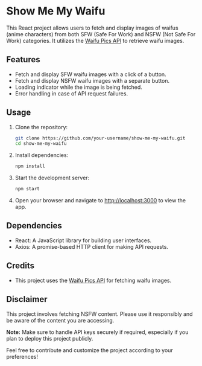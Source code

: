 # Show Me My Waifu

This React project allows users to fetch and display images of waifus (anime characters) from both SFW (Safe For Work) and NSFW (Not Safe For Work) categories. It utilizes the [Waifu Pics API](https://api.waifu.pics/) to retrieve waifu images.

## Features

- Fetch and display SFW waifu images with a click of a button.
- Fetch and display NSFW waifu images with a separate button.
- Loading indicator while the image is being fetched.
- Error handling in case of API request failures.

## Usage

1. Clone the repository:

   ```bash
   git clone https://github.com/your-username/show-me-my-waifu.git
   cd show-me-my-waifu
   ```

2. Install dependencies:

   ```bash
   npm install
   ```

3. Start the development server:

   ```bash
   npm start
   ```

4. Open your browser and navigate to [http://localhost:3000](http://localhost:3000) to view the app.

## Dependencies

- React: A JavaScript library for building user interfaces.
- Axios: A promise-based HTTP client for making API requests.

## Credits

- This project uses the [Waifu Pics API](https://api.waifu.pics/) for fetching waifu images.

## Disclaimer

This project involves fetching NSFW content. Please use it responsibly and be aware of the content you are accessing.

**Note:** Make sure to handle API keys securely if required, especially if you plan to deploy this project publicly.

Feel free to contribute and customize the project according to your preferences!